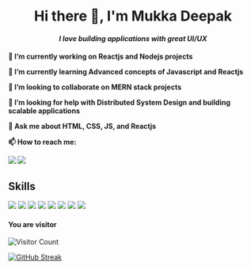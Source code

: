 

<h1 align="center"> Hi there 👋, I'm Mukka Deepak </h1>
<h4 align="center"> <i> I love building applications with great UI/UX </i> <h4/>

 🔭 I’m currently working on **Reactjs and Nodejs projects**
 
 🌱 I’m currently learning **Advanced concepts of Javascript and Reactjs** 
 
 👯 I’m looking to collaborate on **MERN stack projects**
 
<!--   <img alt="Coder" align="right" width="400" height="400" src="https://user-images.githubusercontent.com/56472120/149668581-a0456eab-a455-40c0-8836-b3c63b3c78d3.png"/> -->
 💁 I’m looking for help with **Distributed System Design and building scalable applications**
 
 💬 Ask me about **HTML, CSS, JS, and Reactjs**
 
 📫 How to reach me: 
  
 <a href="https://www.linkedin.com/in/mukka-deepak-347b7119a/"><img src="https://img.shields.io/badge/linkedin%20-%230077B5.svg?&style=for-the-badge&logo=linkedin&logoColor=white"/></a> <a href="mailto:mukkadeepak@gmail.com"><img src="https://img.shields.io/badge/Gmail%20-%23F05033.svg?&style=for-the-badge&logo=Gmail&logoColor=white"/></a>
  

## Skills
  
  <img src="https://img.shields.io/badge/react%20-%2320232a.svg?&style=for-the-badge&logo=react&logoColor=%2361DAFB"/> <img src="https://img.shields.io/badge/node.js%20-%2343853D.svg?&style=for-the-badge&logo=node.js&logoColor=white"/> <img src="https://img.shields.io/badge/javascript%20-%23323330.svg?&style=for-the-badge&logo=javascript&logoColor=%23F7DF1E"/> <img src="https://img.shields.io/badge/html5%20-%23E34F26.svg?&style=for-the-badge&logo=html5&logoColor=white"/> <img src="https://img.shields.io/badge/css3%20-%231572B6.svg?&style=for-the-badge&logo=css3&logoColor=white"/> <img src="https://img.shields.io/badge/git%20-%23F05033.svg?&style=for-the-badge&logo=git&logoColor=white"/> <img src="https://img.shields.io/badge/c++%20-%2300599C.svg?&style=for-the-badge&logo=c%2B%2B&ogoColor=white"/> <img src="https://img.shields.io/badge/figma%20-%23F24E1E.svg?&style=for-the-badge&logo=figma&logoColor=white"/>


#### You are visitor 

   ![Visitor Count](https://profile-counter.glitch.me/Deepakmukka1/count.svg)

[![GitHub Streak](http://github-readme-streak-stats.herokuapp.com?user=Deepakmukka1&theme=dark&date_format=M%20j%5B%2C%20Y%5D)](https://git.io/streak-stats)

   
 

